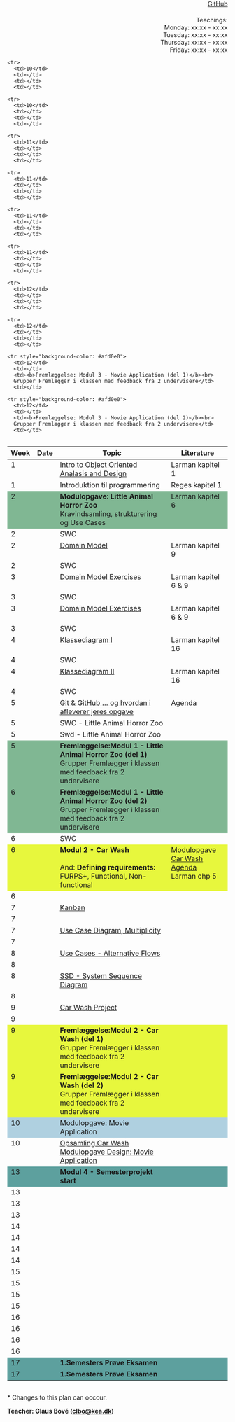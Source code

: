 <head>
  <style> 
    h1:first-of-type {display: none;}
    #github {text-align: right; margin:-50px 0 50px 0}
    #teachings {text-align: right; margin: -30px 0 10px 0}
    #tbl {display: inline-table}
    td {vertical-align: top;}
  </style>
</head>

# Software Design and Construction 1st semester

<div id="github"><a href="https://github.com/keadat1st/">GitHub</a></div>

<div id="teachings">Teachings: <br> Monday: xx:xx - xx:xx <br> Tuesday: xx:xx - xx:xx <br> Thursday: xx:xx - xx:xx <br> Friday: xx:xx - xx:xx</div>

<table id="tbl">
  <thead>
  <tr>
      <th>Week</th>
      <th>Date</th>
      <th>Topic</th>
    <th>Literature</th>
  </tr>
  </thead>
  <tbody>
  <tr>
      <td>1</td>
      <td></td>
      <td>    
        <a href="https://github.com/keadat1st/01_intro_to_Object_Oriented_Analasis_and_Design">Intro to Object Oriented Analasis and Design</a></td>
      <td>Larman kapitel 1</td>
  </tr>
  
  <tr>
      <td>1</td>
      <td></td>
      <td>Introduktion til programmering</td>
      <td>Reges kapitel 1</td>
  </tr>
  
  <tr style="background-color: #80b793">
      <td>2</td>
      <td></td>
      <td>
        <b>Modulopgave: Little Animal Horror Zoo</b><br>
        Kravindsamling, strukturering og Use Cases
      </td>
      <td>
        Larman kapitel 6
      </td>
  </tr>
  
  <tr>
      <td>2</td>
      <td></td>
      <td>SWC</td>
      <td></td>
  </tr>
  
  <tr>
      <td>2</td>
      <td></td>
  <td><a href="https://github.com/keadat1st/05_domain_model">Domain Model</a></td>
      <td>Larman kapitel 9</td>
  </tr>  
  
  <tr>
      <td>2</td>
      <td></td> 
      <td>SWC</td>
      <td></td>
  </tr>

  <tr> 
      <td>3</td>
      <td></td>
  <td><a href="https://github.com/keadat1st/07_domain_model_exercises">Domain Model Exercises</a></td>
      <td>Larman kapitel 6 & 9</td>
  </tr>
  
  <tr>      
      <td>3</td>
      <td></td>
      <td>SWC</td>
      <td></td>
  </tr>

  <tr>
      <td>3</td>
      <td></td>
      <td><a href="https://github.com/keadat1st/09_domain_model_exercises">Domain Model Exercises</a></td>
      <td>Larman kapitel 6 & 9</td>
  </tr>
  
  <tr>
      <td>3</td>
      <td></td>
      <td>SWC</td>
      <td></td>
  </tr>
  
  <tr>
      <td>4</td>
      <td></td>
      <td><a href="https://github.com/keadat1st/11_KlasseDiagram">Klassediagram I</a></td>
      <td>Larman kapitel 16</td>
  </tr>
  <tr>
      <td>4</td>
      <td></td>
      <td>SWC</td>
      <td></td>
  </tr>
  
  <tr>
      <td>4</td>
      <td></td>
      <td><a href="https://github.com/keadat1st/13_KlasseDiagram">Klassediagram II</a></td>
      <td>Larman kapitel 16</td>
  </tr>
  
  <tr>
      <td>4</td>
      <td></td>
      <td>SWC</td>
      <td></td>
  </tr>

  <tr>
      <td>5</td>
      <td></td>
      <td><a href="https://github.com/keadat1st/15_git_github">Git & GitHub … og hvordan i afleverer jeres opgave</a></td>
      <td><a href="https://github.com/keadat1st/15_git_github">Agenda</a></td>
  </tr>
  
  <tr>
      <td>5</td>
      <td></td>
      <td>SWC - Little Animal Horror Zoo</td>
      <td></td>
  </tr>
  
  <tr>
      <td>5</td>
      <td></td>
      <td>Swd - Little Animal Horror Zoo</td>
      <td></td>
  </tr>
 
  <tr style="background-color: #80b793">
      <td>5</td>
      <td></td>
      <td><b>Fremlæggelse:Modul 1 -  Little Animal Horror Zoo (del 1)</b><br>
        Grupper Fremlægger i klassen med feedback fra 2 undervisere</td>
      <td></td>
  </tr>
  <tr style="background-color: #80b793">
      <td>6</td>
      <td></td>
      <td><b>Fremlæggelse:Modul 1 -  Little Animal Horror Zoo  (del 2)</b><br>
        Grupper Fremlægger i klassen med feedback fra 2 undervisere</td>
      <td></td>
  </tr>
  
  <tr>
     <td>6</td>
      <td></td>
      <td>SWC</td>
      <td></td>
  </tr>
  
  <tr style="background-color: #e7f73d">
      <td>6</td>
      <td></td>
  <td><b>Modul 2 - Car Wash</b><br><br>
    And: <b>Defining requirements:</b><br>
    FURPS+, Functional, Non-functional
  </td>
      <td>
        <a href="https://github.com/keadat1st/CarWashManagementSystem">Modulopgave Car Wash</a><br>
        <a href="https://github.com/keadat1st/21_gathering_requirements">Agenda</a><br>
        Larman chp 5
      </td>
  </tr>
  
  <tr>
      <td>6</td>
      <td></td>
      <td></td>
      <td></td>
  </tr>
  
  <tr>
      <td>7</td>
      <td></td>
  <td><a href="https://github.com/keadat1st/23_kanban_board">Kanban</a></td>
      <td></td>
  </tr>
  <tr>
      <td>7</td>
      <td></td>
      <td></td>
      <td></td>
  </tr>
  
  <tr>
      <td>7</td>
      <td></td>
  <td><a href="https://github.com/keadat1st/25_multiplicity_usecaseDiagrammer">Use Case Diagram, Multiplicity</a></td>
      <td></td>
  </tr>
  
  <tr>
     <td>7</td>
      <td></td>
      <td></td>
      <td></td>
  </tr>
  
  <tr>
      <td>8</td>
      <td></td>
      <td><a href="https://github.com/keadat1st/27_Use_Cases_alternative_flows">Use Cases - Alternative Flows</a></td>
      <td></td>
  </tr>
  
  <tr>
      <td>8</td>
      <td></td>
      <td></td>
      <td></td>
  </tr>

  <tr>
      <td>8</td>
      <td></td>
  <td><a href="https://github.com/keadat1st/29_SSD">SSD - System Sequence Diagram</a></td>
      <td></td>
  </tr>
  
  <tr>
      <td>8</td>
      <td></td>
      <td></td>
      <td></td>
  </tr>
  
  <tr>
      <td>9</td>
      <td></td>
  <td><a href="https://github.com/keadat1st/31_Car_Wash_project/blob/master/README.md">Car Wash Project</a></td>
      <td></td>
  </tr>
  
  <tr>
      <td>9</td>
      <td></td>
      <td></td>
      <td></td>
  </tr> 
  <tr style="background-color: #e7f73d">
      <td>9</td>
      <td></td>
  <td><b>Fremlæggelse:Modul 2 - Car Wash  (del 1)</b><br>
          Grupper Fremlægger i klassen med feedback fra 2 undervisere</td>
      <td></td>
  </tr> 
  
  <tr style="background-color: #e7f73d">
      <td>9</td>
      <td></td>
      <td><b>Fremlæggelse:Modul 2 - Car Wash  (del 2)</b><br>
          Grupper Fremlægger i klassen med feedback fra 2 undervisere</td>
      <td></td>
  </tr>
  
  
  <tr style="background-color: #afd0e0">
      <td>10</td>
      <td></td>
      <td>Modulopgave: Movie Application</td>
      <td></td>
  </tr>
  
  <tr>
      <td>10</td>
      <td></td>
      <td><a href="https://github.com/keadat1st/36_followupCarWash/blob/master/README.md">Opsamling Car Wash Modulopgave Design: Movie Application</a></td>
      <td></td>
  </tr>
  
    <tr>
      <td>10</td>
      <td></td>
      <td></td>
      <td></td>
  </tr>
  
    <tr>
      <td>10</td>
      <td></td>
      <td></td>
      <td></td>
  </tr>
  
    <tr>
      <td>11</td>
      <td></td>
      <td></td>
      <td></td>
  </tr>
  
    <tr>
      <td>11</td>
      <td></td>
      <td></td>
      <td></td>
  </tr>
  
    <tr>
      <td>11</td>
      <td></td>
      <td></td>
      <td></td>
  </tr>
  
    <tr>
      <td>11</td>
      <td></td>
      <td></td>
      <td></td>
  </tr>
  
    <tr>
      <td>12</td>
      <td></td>
      <td></td>
      <td></td>
  </tr>
  
    <tr>
      <td>12</td>
      <td></td>
      <td></td>
      <td></td>
  </tr>
  
    <tr style="background-color: #afd0e0">
      <td>12</td>
      <td></td>
      <td><b>Fremlæggelse: Modul 3 - Movie Application (del 1)</b><br>
      Grupper Fremlægger i klassen med feedback fra 2 undervisere</td>
      <td></td>
  </tr>
  
    <tr style="background-color: #afd0e0">
      <td>12</td>
      <td></td>
      <td><b>Fremlæggelse: Modul 3 - Movie Application (del 2)</b><br>
      Grupper Fremlægger i klassen med feedback fra 2 undervisere</td>
      <td></td>
  </tr>
  
  <tr style="background-color: #5da09e">
      <td>13</td>
      <td></td>
      <td><b>Modul 4 - Semesterprojekt start</b></td>
      <td></td>
  </tr>
      <tr>
      <td>13</td>
      <td></td>
      <td></td>
      <td></td>
  </tr>
      <tr>
      <td>13</td>
      <td></td>
      <td></td>
      <td></td>
  </tr>
      <tr>
      <td>13</td>
      <td></td>
      <td></td>
      <td></td>
  </tr>
      <tr>
      <td>14</td>
      <td></td>
      <td></td>
      <td></td>
  </tr>
        <tr>
      <td>14</td>
      <td></td>
      <td></td>
      <td></td>
  </tr>
        <tr>
      <td>14</td>
      <td></td>
      <td></td>
      <td></td>
  </tr>
        <tr>
      <td>14</td>
      <td></td>
      <td></td>
      <td></td>
  </tr>
        <tr>
      <td>15</td>
      <td></td>
      <td></td>
      <td></td>
  </tr>
          <tr>
      <td>15</td>
      <td></td>
      <td></td>
      <td></td>
  </tr>
          <tr>
      <td>15</td>
      <td></td>
      <td></td>
      <td></td>
  </tr>
          <tr>
      <td>15</td>
      <td></td>
      <td></td>
      <td></td>
  </tr>
          <tr>
      <td>16</td>
      <td></td>
      <td></td>
      <td></td>
  </tr>
            <tr>
      <td>16</td>
      <td></td>
      <td></td>
      <td></td>
  </tr>
            <tr>
      <td>16</td>
      <td></td>
      <td></td>
      <td></td>
  </tr>
            <tr>
      <td>16</td>
      <td></td>
      <td></td>
      <td></td>
  </tr>
  <tr style="background-color: #5da09e">
      <td>17</td>
      <td></td>
  <td><b>1.Semesters Prøve Eksamen</b></td>
      <td></td>
  </tr>
  <tr style="background-color: #5da09e">
      <td>17</td>
      <td></td>
      <td><b>1.Semesters Prøve Eksamen</b></td>
      <td></td>
  </tr>
              
  
  </tbody>
</table>
            
\* Changes to this plan can occour. <br>

__Teacher: Claus Bové (clbo@kea.dk)__
